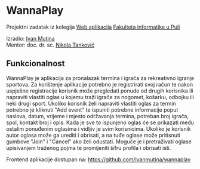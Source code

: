 # WannaPlay

Projektni zadatak iz kolegija [Web aplikacija](https://ntankovic.unipu.hr/wa) [Fakulteta informatike u Puli](https://fipu.unipu.hr/)

Izradio: [Ivan Mutina](https://www.linkedin.com/in/ivan-mutina/) \
Mentor: doc. dr. sc. [Nikola Tanković](https://fipu.unipu.hr/fipu/nikola.tankovic)

## Funkcionalnost

WannaPlay je aplikacija za pronalazak termina i igrača za rekreativno igranje sportova. Za korištenje aplikacije potrebno je registrirati svoj račun te nakon uspješne registracije korisnik može pregledati ponude od drugih korisnika ili napraviti vlastiti oglas u kojemu traži igrače za nogomet, košarku, odbojku ili neki drugi sport. Ukoliko korisnik želi napraviti vlastiti oglas za termin potrebno je kliknuti "Add event" te ispuniti potrebne informacije poput naslova, datum, vrijeme i mjesto održavanja termina, potreban broj igrača, spol, kontakt broj i opis. Kada je sve to ispunjeno oglas će se prikazati među ostalim ponuđenim oglasima i vidljiv je svim korisnicima. Ukoliko je korisnik autor oglasa može ga urediti i obrisati, a na tuđe oglase može pritisnuti gumbove "Join" i "Cancel" ako želi odustati. Moguće je i pretraživati oglase upisivanjem traženog pojma te promijeniti šifru profila i obrisati isti.

Frontend aplikacije dostupan na: https://github.com/ivanmutina/wannaplay
